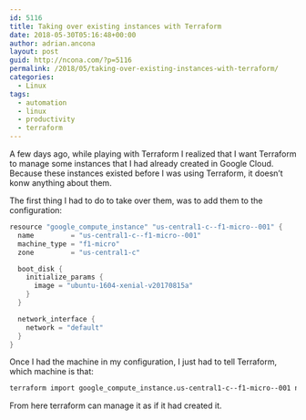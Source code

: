 ```yaml
---
id: 5116
title: Taking over existing instances with Terraform
date: 2018-05-30T05:16:48+00:00
author: adrian.ancona
layout: post
guid: http://ncona.com/?p=5116
permalink: /2018/05/taking-over-existing-instances-with-terraform/
categories:
  - Linux
tags:
  - automation
  - linux
  - productivity
  - terraform
---
```

A few days ago, while playing with Terraform I realized that I want Terraform to manage some instances that I had already created in Google Cloud. Because these instances existed before I was using Terraform, it doesn&#8217;t konw anything about them.

The first thing I had to do to take over them, was to add them to the configuration:

```groovy
resource "google_compute_instance" "us-central1-c--f1-micro--001" {
  name         = "us-central1-c--f1-micro--001"
  machine_type = "f1-micro"
  zone         = "us-central1-c"

  boot_disk {
    initialize_params {
      image = "ubuntu-1604-xenial-v20170815a"
    }
  }

  network_interface {
    network = "default"
  }
}
```

Once I had the machine in my configuration, I just had to tell Terraform, which machine is that:

```bash
terraform import google_compute_instance.us-central1-c--f1-micro--001 ncona-179804/us-central1-c/us-central1-c--f1-micro--001
```

From here terraform can manage it as if it had created it.
